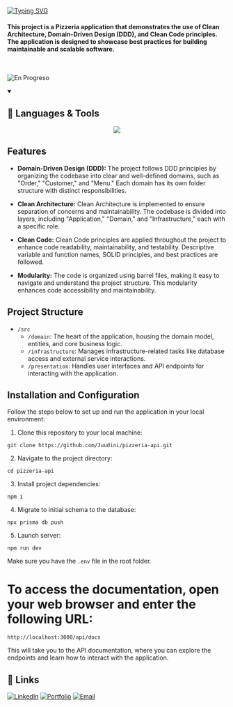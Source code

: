 [![Typing SVG](https://readme-typing-svg.demolab.com?font=Fira+Code&weight=800&size=52&duration=2500&pause=600&color=1AF7F5&center=true&vCenter=true&repeat=false&random=false&width=1800&lines=PIZZERIA+API++with+Clean+Architecture+DDD+and+Clean+Code)](https://git.io/typing-svg)

#### This project is a Pizzeria application that demonstrates the use of Clean Architecture, Domain-Driven Design (DDD), and Clean Code principles. The application is designed to showcase best practices for building maintainable and scalable software.
<br>

![En Progreso](https://img.shields.io/badge/Status-In%20Progress-yellow)

<details open> 
  <summary><h2>🧩 Languages & Tools</h2></summary>
    
<p align="center">
  <a href="https://skillicons.dev">
    <img src="https://skillicons.dev/icons?i=typescript,nodejs,express,mongodb,jest,postman&perline=9" />
  </a>
</p>
</details>

## Features

-   **Domain-Driven Design (DDD):** The project follows DDD principles by organizing the codebase into clear and well-defined domains, such as "Order," "Customer," and "Menu." Each domain has its own folder structure with distinct responsibilities.

-   **Clean Architecture:** Clean Architecture is implemented to ensure separation of concerns and maintainability. The codebase is divided into layers, including "Application," "Domain," and "Infrastructure," each with a specific role.

-   **Clean Code:** Clean Code principles are applied throughout the project to enhance code readability, maintainability, and testability. Descriptive variable and function names, SOLID principles, and best practices are followed.

-   **Modularity:** The code is organized using barrel files, making it easy to navigate and understand the project structure. This modularity enhances code accessibility and maintainability.

## Project Structure

-   `/src`
    -   `/domain`: The heart of the application, housing the domain model, entities, and core business logic.
    -   `/infrastructure`: Manages infrastructure-related tasks like database access and external service interactions.
    -   `/presentation`: Handles user interfaces and API endpoints for interacting with the application.

## Installation and Configuration

Follow the steps below to set up and run the application in your local environment:

1. Clone this repository to your local machine:

```
git clone https://github.com/Juudini/pizzeria-api.git
```

2. Navigate to the project directory:

```
cd pizzeria-api
```

3. Install project dependencies:

```
npm i
```

4. Migrate to initial schema to the database:

```
npx prisma db push
```

5. Launch server:

```
npm run dev
```

Make sure you have the `.env` file in the root folder.


# To access the documentation, open your web browser and enter the following URL:

```
http://localhost:3000/api/docs
```

This will take you to the API documentation, where you can explore the endpoints and learn how to interact with the application.

## 🔗 Links
<a href="https://www.linkedin.com/in/juandebandi/"><img alt="LinkedIn" title="LinkedIn" src="https://custom-icon-badges.demolab.com/badge/-LinkedIn-231b2e?style=for-the-badge&logoColor=F8D866&logo=LinkedIn"/></a>
<a href="https://juandebandi.dev/"><img alt="Portfolio" title="Portfolio" src="https://custom-icon-badges.demolab.com/badge/-|Portfolio-1F222E?style=for-the-badge&logoColor=F8D866&logo=link-external"/></a>
<a href="mailto:juudinidev@gmail.com">
   <img src="https://custom-icon-badges.demolab.com/badge/-Email-231b2e?style=for-the-badge&logoColor=F8D866&logo=gmail" alt="Email">
</a>
